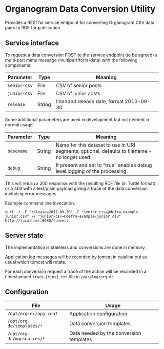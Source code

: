 # Organogram Data Conversion Utility

Provides a RESTful service endpoint for converting Organogram CSV data pairs to RDF for publication.

## Service interface

To request a data conversion POST to the service endpoint (to be agreed) a multi-part mime message (multipart/form-data) with the following components:

| Parameter | Type | Meaning |
|---|---|---|
| `senior-csv` | File | CSV of senior posts |
| `junior-csv` | File | CSV of junior posts |
| `release` | String | Intended release date, format 2013-09-30 |

Some additional parameters are used in development but not needed in normal usage:

| Parameter | Type | Meaning |
|---|---|---|
| `basename` | String | Name for this dataset to use in URI segments, optional, defaults to filename - no longer used |
| `debug` | String | If present and set to "true" enables debug level logging of the processing |

This will return a 200 response with the resulting RDF file (in Turtle format) or a 400 with a text/plain payload giving a trace of the data conversion including error messages.

Example command line invocation:

    curl -i -F "release=2011-09-30" -F "senior-csv=@defra-example-junior.csv" -F "junior-csv=@defra-example-junior.csv" http://localhost:8080/convert

## Server state

The implementation is stateless and conversions are done in memory.

Application log messages will be recorded by tomcat in catalina.out as usual which tomcat will rotate.

For each conversion request a trace of the action will be recorded in a timestamped `trace-{time}.txt` file in `/var/log/org-dc`.

## Configuration

| File | Usage |
|---|---|
| `/opt/org-dc/app.conf` | Application configuration |
| `/opt/org-dc/templates/*` | Data conversion templates |
| `/opt/org-dc/mapsources/*` | Data needed by the conversion templates |

